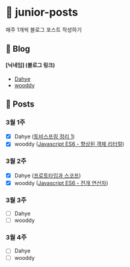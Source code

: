 # :post_office: junior-posts
매주 1개씩 블로그 포스트 작성하기


## :page_with_curl: Blog
#### [닉네임] (블로그 링크)
- [Dahye](https://kimdahyeee.github.io/) 
- [wooddy](https://blog.wooddy.dev/)

## :pushpin: Posts

### 3월 1주
- [X] Dahye ([토비스프링 정리 1](https://kimdahyeee.github.io/tobyspring1/))
- [x] wooddy ([Javascript ES6 - 향상된 객체 리터럴](https://blog.wooddy.dev/javascript/es6-enhanced-object-literal/))

### 3월 2주
- [X] Dahye ([프로토타입과 스코프](https://kimdahyeee.github.io/prototype_and_scope/))
- [X] wooddy ([Javascript ES6 - 전개 연산자](https://blog.wooddy.dev/javascript/es6-spread-operator/))

### 3월 3주
- [ ] Dahye
- [ ] wooddy

### 3월 4주
- [ ] Dahye
- [ ] wooddy
